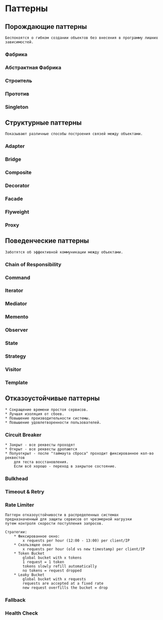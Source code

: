 # Паттерны

## Порождающие паттерны
    Беспокоятся о гибком создании объектов без внесения в программу лишних зависимостей.
### Фабрика

### Абстрактная Фабрика

### Строитель

### Прототив

### Singleton

## Структурные паттерны
    Показывают различные способы построения связей между объектами.
### Adapter

### Bridge

### Composite

### Decorator

### Facade

### Flyweight

### Proxy

## Поведенческие паттерны
    Заботятся об эффективной коммуникации между объектами.
### Chain of Responsibility

### Command

### Iterator

### Mediator

### Memento

### Observer

### State

### Strategy

### Visitor

### Template

## Отказоустойчивые паттерны
    * Сокращение времени простоя сервисов.
    * Лучшая изоляция от сбоев.
    * Повышение производительности системы.
    * Повышение удовлетворенности пользователей.

### Circuit Breaker
    * Закрыт - все реквесты проходят
    * Открыт - все реквесты дропаются
    * Полуоткрыт - после "таймаута сброса" проходит фиксированное кол-во реквестов
        для теста восстановления.
        Если всё хорошо - переход в закрытое состояние.

### Bulkhead

### Timeout & Retry

### Rate Limiter
    Паттерн отказоустойчивости в распределенных системах
    предназначенный для защиты сервисов от чрезмерной нагрузки
    путем контроля скорости поступления запросов.

    Стратегии:
        * Фиксированное окно:
            x requests per hour (12:00 - 13:00) per client/IP
        * Скользящее окно
            x requests per hour (old vs new timestamp) per client/IP
        * Token Bucket
            global bucket with x tokens
            1 request = 1 token
            tokens slowly refill automatically
            no tokens = request dropped
        * Leaky Bucket
            global bucket with x requests
            requests are accepted at a fixed rate
            new request overfills the bucket = drop
            
### Fallback

### Health Check
